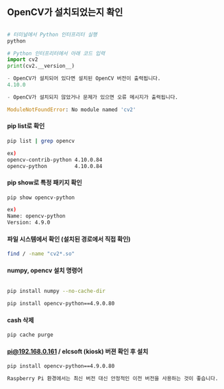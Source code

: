 ## OpenCV가 설치되었는지 확인

```python

# 터미널에서 Python 인터프리터 실행
python

# Python 인터프리터에서 아래 코드 입력
import cv2
print(cv2.__version__)

- OpenCV가 설치되어 있다면 설치된 OpenCV 버전이 출력됩니다. 
4.10.0

- OpenCV가 설치되지 않았거나 문제가 있으면 오류 메시지가 출력됩니다. 

ModuleNotFoundError: No module named 'cv2'

```

#### pip list로 확인
```bash
pip list | grep opencv

ex)
opencv-contrib-python 4.10.0.84
opencv-python         4.10.0.84
```

#### pip show로 특정 패키지 확인
```bash
pip show opencv-python

ex)
Name: opencv-python
Version: 4.9.0
```
#### 파일 시스템에서 확인 (설치된 경로에서 직접 확인)

```bash
find / -name "cv2*.so"
```

#### numpy, opencv 설치 명령어
```bash

pip install numpy --no-cache-dir

pip install opencv-python==4.9.0.80

```

#### cash 삭제
```bash
pip cache purge
```

#### pi@192.168.0.161 / elcsoft (kiosk) 버젼 확인 후 설치
```bash
pip install opencv-python==4.9.0.80

Raspberry Pi 환경에서는 최신 버전 대신 안정적인 이전 버전을 사용하는 것이 좋습니다.
```

